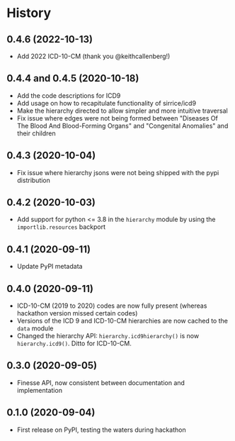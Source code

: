 # History

## 0.4.6 (2022-10-13)
- Add 2022 ICD-10-CM (thank you @keithcallenberg!)

## 0.4.4 and 0.4.5 (2020-10-18)
- Add the code descriptions for ICD9
- Add usage on how to recapitulate functionality of sirrice/icd9
- Make the hierarchy directed to allow simpler and more intuitive traversal
- Fix issue where edges were not being formed between "Diseases Of The Blood And Blood-Forming Organs" and "Congenital Anomalies" and their children

## 0.4.3 (2020-10-04)
- Fix issue where hierarchy jsons were not being shipped with the pypi distribution

## 0.4.2 (2020-10-03)
- Add support for python <= 3.8 in the `hierarchy` module by using the `importlib.resources` backport

## 0.4.1 (2020-09-11)
- Update PyPI metadata

## 0.4.0 (2020-09-11)
- ICD-10-CM (2019 to 2020) codes are now fully present (whereas hackathon version missed certain codes)
- Versions of the ICD 9 and ICD-10-CM hierarchies are now cached to the `data` module
- Changed the hierarchy API: `hierarchy.icd9hierarchy()` is now `hierarchy.icd9()`. Ditto for ICD-10-CM.

## 0.3.0 (2020-09-05)
- Finesse API, now consistent between documentation and implementation

## 0.1.0 (2020-09-04)
- First release on PyPI, testing the waters during hackathon
